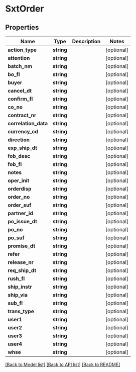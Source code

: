 # SxtOrder

## Properties
Name | Type | Description | Notes
------------ | ------------- | ------------- | -------------
**action_type** | **string** |  | [optional] 
**attention** | **string** |  | [optional] 
**batch_nm** | **string** |  | [optional] 
**bo_fl** | **string** |  | [optional] 
**buyer** | **string** |  | [optional] 
**cancel_dt** | **string** |  | [optional] 
**confirm_fl** | **string** |  | [optional] 
**co_no** | **string** |  | [optional] 
**contract_nr** | **string** |  | [optional] 
**correlation_data** | **string** |  | [optional] 
**currency_cd** | **string** |  | [optional] 
**direction** | **string** |  | [optional] 
**exp_ship_dt** | **string** |  | [optional] 
**fob_desc** | **string** |  | [optional] 
**fob_fl** | **string** |  | [optional] 
**notes** | **string** |  | [optional] 
**oper_init** | **string** |  | [optional] 
**orderdisp** | **string** |  | [optional] 
**order_no** | **string** |  | [optional] 
**order_suf** | **string** |  | [optional] 
**partner_id** | **string** |  | [optional] 
**po_issue_dt** | **string** |  | [optional] 
**po_no** | **string** |  | [optional] 
**po_suf** | **string** |  | [optional] 
**promise_dt** | **string** |  | [optional] 
**refer** | **string** |  | [optional] 
**release_nr** | **string** |  | [optional] 
**req_ship_dt** | **string** |  | [optional] 
**rush_fl** | **string** |  | [optional] 
**ship_instr** | **string** |  | [optional] 
**ship_via** | **string** |  | [optional] 
**sub_fl** | **string** |  | [optional] 
**trans_type** | **string** |  | [optional] 
**user1** | **string** |  | [optional] 
**user2** | **string** |  | [optional] 
**user3** | **string** |  | [optional] 
**user4** | **string** |  | [optional] 
**whse** | **string** |  | [optional] 

[[Back to Model list]](../README.md#documentation-for-models) [[Back to API list]](../README.md#documentation-for-api-endpoints) [[Back to README]](../README.md)


